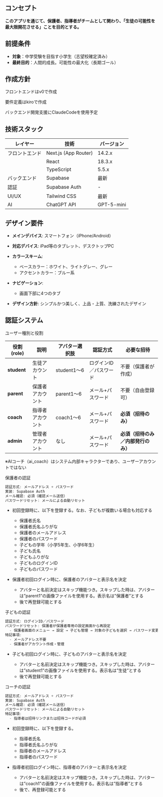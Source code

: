 ## コンセプト

**このアプリを通じて、保護者、指導者がチームとして関わり、「生徒の可能性を最大限開花させる」ことを目的とする。**

## 前提条件

* **対象**：中学受験を目指す小学生（志望校確定済み）
* **最終目的**：人間的成長。可能性の最大化（長期ゴール）

## 作成方針

フロントエンドはv0で作成

要件定義はkiroで作成

バックエンド開発支援にClaudeCodeを使用予定

## 技術スタック

| レイヤー    | 技術                   | バージョン      |
| ------- | -------------------- | ---------- |
| フロントエンド | Next.js (App Router) | 14.2.x     |
|         | React                | 18.3.x     |
|         | TypeScript           | 5.5.x      |
| バックエンド  | Supabase             | 最新         |
| 認証      | Supabase Auth        | -          |
| UI/UX   | Tailwind CSS         | 最新         |
| AI      | ChatGPT API          | GPT-5-mini |

## デザイン要件

* **メインデバイス**: スマートフォン（iPhone/Android）
* **対応デバイス**: iPad等のタブレット、デスクトップPC
* **カラースキーム**:

  * ベースカラー：ホワイト、ライトグレー、グレー
  * アクセントカラー：ブルー系
* **ナビゲーション**:

  * 画面下部に4つのタブ
* **デザイン方針**: シンプルかつ美しく、上品・上質、洗練されたデザイン

## 認証システム

ユーザー種別と役割

| 役割(role)    | 説明       | アバター選択肢    | 認証方式         | 必要な招待               |
| ----------- | -------- | ---------- | ------------ | ------------------- |
| **student** | 生徒アカウント  | student1〜6 | ログインID／パスワード | 不要（保護者が作成）          |
| **parent**  | 保護者アカウント | parent1〜6  | メール+パスワード    | 不要（自由登録可）           |
| **coach**   | 指導者アカウント | coach1〜6   | メール+パスワード    | **必須（招待のみ）**        |
| **admin**   | 管理者アカウント | なし         | メール+パスワード    | **必須（招待のみ／内部発行のみ）** |

※AIコーチ（ai_coach）はシステム内部キャラクターであり、ユーザーアカウントではない

保護者の認証

```jsx
認証方式: メールアドレス + パスワード
実装: Supabase Auth
メール確認: 必須（確認メール送信）
パスワードリセット: メールによる自動リセット
```

* 初回登録時に、以下を登録する。なお、子どもが複数いる場合も対応する

  * 保護者氏名
  * 保護者氏名ふりがな
  * 保護者のメールアドレス
  * 保護者のパスワード
  * 子どもの学年（小学5年生、小学6年生）
  * 子ども氏名
  * 子どもふりがな
  * 子どものログインID
  * 子どものパスワード
* 保護者初回ログイン時に、保護者のアバターと表示名を決定

  * アバターと名前決定はスキップ機能つき。スキップした時は、アバターは”parent1”の画像ファイルを使用する。表示名は”保護者”とする
  * 後で再登録可能とする

子どもの認証

```jsx
認証方式: ログインID／パスワード
パスワードリセット: 保護者が保護者専用の設定画面から再設定
  - 保護者画面のメニュー → 設定 → 子ども管理 → 対象の子どもを選択 → パスワード変更
特記事項:
  - メールアドレス不要
  - 保護者がアカウント作成・管理
```

* 子ども初回ログイン時に、子どものアバターと表示名を決定

  * アバターと名前決定はスキップ機能つき。スキップした時は、アバターは”student1”の画像ファイルを使用する。表示名は”生徒”とする
  * 後で再登録可能とする

コーチの認証

```jsx
認証方式: メールアドレス + パスワード
実装: Supabase Auth
メール確認: 必須（確認メール送信）
パスワードリセット: メールによる自動リセット
特記事項:
  - 指導者は招待リンクまたは招待コードが必須
```

* 初回登録時に、以下を登録する。

  * 指導者氏名
  * 指導者氏名ふりがな
  * 指導者のメールアドレス
  * 指導者のパスワード
* 指導者初回ログイン時に、指導者のアバターと表示名を決定

  * アバターと名前決定はスキップ機能つき。スキップした時は、アバターは”coach1”の画像ファイルを使用する。表示名は”指導者”とする
  * 後で、再登録可能とする
